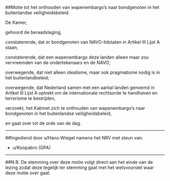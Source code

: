 ##Motie tot het onthouden van wapenembargo’s naar bondgenoten in het buitenlandse veiligheidsbeleid 
 
De Kamer,

gehoord de beraadslaging,

constaterende, dat er bondgenoten van NAVO-lidstaten in Artikel III Lijst A staan;

constaterende, dat een wapenembargo deze landen alleen maar zou vervreemden van de ondertekenaars en de NAVO;

overwegende, dat niet alleen idealisme, maar ook pragmatisme nodig is in het buitenlandbeleid;

overwegende, dat Nederland samen met een aantal landen genoemd in Artikel III Lijst A optrekt om de internationale rechtsorde te handhaven en terrorisme te bestrijden,

verzoekt, het Kabinet zich te onthouden van wapenembargo‘s naar bondgenoten in het buitenlandse veiligheidsbeleid,

en gaat over tot de orde van de dag.

---

##Ingediend door u/Hans-Wiegel namens het NRV met steun van:

- u/Koopabro (GPA)


---

##N.B. De stemming over deze motie volgt direct aan het einde van de lezing zodat deze tegelijk ter stemming gaat met het wetsvoorstel waar deze motie over gaat.